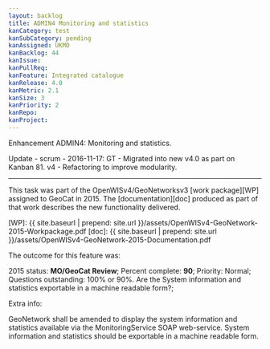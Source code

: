 ```yaml
---
layout: backlog
title: ADMIN4 Monitoring and statistics
kanCategory: test
kanSubCategory: pending
kanAssigned: UKMO
kanBacklog: 44
kanIssue:
kanPullReq:
kanFeature: Integrated catalogue
kanRelease: 4.0
kanMetric: 2.1
kanSize: 3
kanPriority: 2
kanRepo:
kanProject:
---
```

Enhancement ADMIN4: Monitoring and statistics.

Update - scrum - 2016-11-17: GT - Migrated into new v4.0 as part on Kanban 81. v4 - Refactoring to improve modularity.

---

This task was part of the OpenWISv4/GeoNetworksv3 [work package][WP] assigned to GeoCat in 2015.  The [documentation][doc] produced as part of that work describes the new functionality delivered.

[WP]: {{ site.baseurl | prepend: site.url }}/assets/OpenWISv4-GeoNetwork-2015-Workpackage.pdf
[doc]: {{ site.baseurl | prepend: site.url }}/assets/OpenWISv4-GeoNetwork-2015-Documentation.pdf

The outcome for this feature was:

2015 status: **MO/GeoCat Review**; Percent complete: **90**; Priority: Normal; Questions outstanding: 100% or 90%. Are the System information and statistics exportable in a machine readable form?;

Extra info:

GeoNetwork shall be amended to display the system information and statistics available via the MonitoringService SOAP web-service.
System information and statistics should be exportable in a machine readable form.
